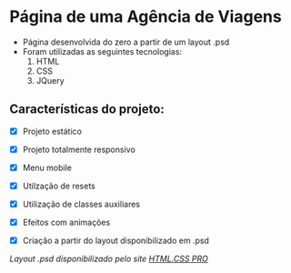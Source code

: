 # Página de uma Agência de Viagens

* Página desenvolvida do zero a partir de um layout .psd
* Foram utilizadas as seguintes tecnologias:  
    1. HTML
    2. CSS
    3. JQuery



## Características do projeto: 

- [x] Projeto estático 
- [x] Projeto totalmente responsivo
- [x] Menu mobile
- [x] Utilzação de resets
- [x] Utilização de classes auxiliares 
- [x] Efeitos com animações 
- [x] Criação a partir do layout disponibilizado em .psd



*Layout .psd disponibilizado pelo site [HTML.CSS PRO](https://www.htmlecsspro.com/)*
